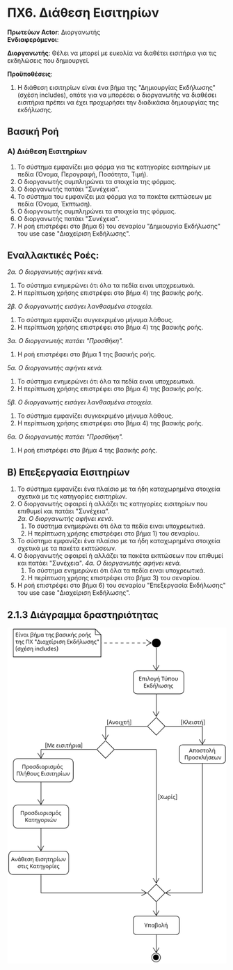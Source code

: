 # ΠΧ6. Διάθεση Εισιτηρίων

**Πρωτεύων Actor**: Διοργανωτής  
**Ενδιαφερόμενοι**: 

**Διοργανωτής**: Θέλει να μπορεί με ευκολία να διαθέτει εισιτήρια για τις εκδηλώσεις που δημιουργεί.
  
**Προϋποθέσεις**:  
1) Η διάθεση εισιτηρίων είναι ένα βήμα της "Δημιουργίας Εκδήλωσης" (σχέση includes), οπότε για να μπορέσει ο διοργανωτής να διαθέσει εισιτήρια πρέπει να έχει προχωρήσει την διαδικάσια δημιουργίας της εκδήλωσης.

## Βασική Ροή
### A) Διάθεση Εισιτηρίων 
1) Το σύστημα εμφανίζει μια φόρμα για τις κατηγορίες εισιτηρίων με πεδία (Όνομα, Περογραφή, Ποσότητα, Τιμή). 
2) Ο διοργανωτής συμπληρώνει τα στοιχεία της φόρμας.
3) Ο διοργανωτής πατάει "Συνέχεια".
4) Το σύστημα του εμφανίζει μια φόρμα για τα πακέτα εκπτώσεων με πεδία (Όνομα, Έκπτωση).
5) Ο διοργναωτής συμπληρώνει τα στοιχεία της φόρμας.
6) Ο διοργανωτής πατάει "Συνέχεια".
7) Η ροή επιστρέφει στο βήμα 6) του σεναρίου "Δημιουργία Εκδήλωσης" του use case "Διαχείριση Εκδήλωσης". 

## Εναλλακτικές Ροές:
*2α. Ο διοργανωτής αφήνει κενά.*
   1. Το σύστημα ενημερώνει ότι όλα τα πεδία ειναι υποχρεωτικά.
   2. Η περίπτωση χρήσης επιστρέφει στο βήμα 4) της βασικής ροής. 
      
*2β. Ο διοργανωτής εισάγει λανθασμένα στοιχεία.*
   1. Το σύστημα εμφανίζει συγκεκριμένο μήνυμα λάθους.
   2. Η περίπτωση χρήσης επιστρέφει στο βήμα 4) της βασικής ροής.

*3α. Ο διοργανωτής πατάει "Προσθήκη".*
   1. Η ροή επιστρέφει στο βήμα 1 της βασικής ροής.
   
*5α. Ο διοργανωτής αφήνει κενά.*
   1. Το σύστημα ενημερώνει ότι όλα τα πεδία ειναι υποχρεωτικά.
   2. Η περίπτωση χρήσης επιστρέφει στο βήμα 4) της βασικής ροής. 
      
*5β. Ο διοργανωτής εισάγει λανθασμένα στοιχεία.*
   1. Το σύστημα εμφανίζει συγκεκριμένο μήνυμα λάθους.
   2. Η περίπτωση χρήσης επιστρέφει στο βήμα 4) της βασικής ροής.

*6α. Ο διοργανωτής πατάει "Προσθήκη".*
   1. Η ροή επιστρέφει στο βήμα 4 της βασικής ροής.

## Β) Επεξεργασία Εισιτηρίων
1) To σύστημα εμφανίζει ένα πλαίσιο με τα ήδη καταχωρημένα στοιχεία σχετικά με τις κατηγορίες εισιτηρίων.
2) Ο διοργανωτής αφαιρεί ή αλλάζει τις κατηγορίες εισιτηρίων που επιθυμεί και πατάει "Συνέχεια".  
   *2α. Ο διοργανωτής αφήνει κενά.*
      1. Το σύστημα ενημερώνει ότι όλα τα πεδία ειναι υποχρεωτικά.
      2. Η περίπτωση χρήσης επιστρέφει στο βήμα 1) του σεναρίου.   
3) To σύστημα εμφανίζει ένα πλαίσιο με τα ήδη καταχωρημένα στοιχεία σχετικά με τα πακέτα εκπτώσεων.
4) Ο διοργανωτής αφαιρεί ή αλλάζει τα πακέτα εκπτώσεων που επιθυμεί και πατάει "Συνέχεια". 
   *4α. Ο διοργανωτής αφήνει κενά.*
      1. Το σύστημα ενημερώνει ότι όλα τα πεδία ειναι υποχρεωτικά.
      2. Η περίπτωση χρήσης επιστρέφει στο βήμα 3) του σεναρίου.  
5) Η ροή επιστρέφει στο βήμα 6) του σεναρίου "Επεξεργασία Εκδήλωσης" του use case "Διαχείριση Εκδήλωσης". 

## 2.1.3 Διάγραμμα δραστηριότητας 
![Διάγραμμα δραστηριότητας "Διάθεση Εισιτηρίων"](../../docs/markdown/uml/requirements/activity-ticket-disposal.png)

